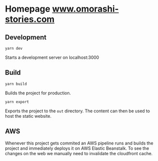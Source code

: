 # Homepage www.omorashi-stories.com

## Development
`yarn dev`

Starts a development server on localhost:3000

## Build
`yarn build`

Builds the project for production.

`yarn export`

Exports the project to the `out` directory. The content can then be used to host the static website.

## AWS
Whenever this project gets commited an AWS pipeline runs and builds the project and immediately deploys it on AWS Elastic Beanstalk.
To see the changes on the web we manually need to invalidate the cloudfront cache. 